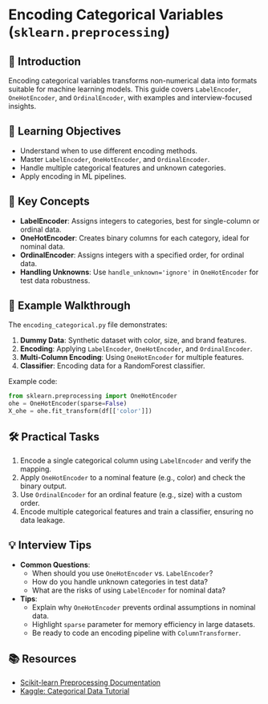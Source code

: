 # Encoding Categorical Variables (`sklearn.preprocessing`)

## 📖 Introduction
Encoding categorical variables transforms non-numerical data into formats suitable for machine learning models. This guide covers `LabelEncoder`, `OneHotEncoder`, and `OrdinalEncoder`, with examples and interview-focused insights.

## 🎯 Learning Objectives
- Understand when to use different encoding methods.
- Master `LabelEncoder`, `OneHotEncoder`, and `OrdinalEncoder`.
- Handle multiple categorical features and unknown categories.
- Apply encoding in ML pipelines.

## 🔑 Key Concepts
- **LabelEncoder**: Assigns integers to categories, best for single-column or ordinal data.
- **OneHotEncoder**: Creates binary columns for each category, ideal for nominal data.
- **OrdinalEncoder**: Assigns integers with a specified order, for ordinal data.
- **Handling Unknowns**: Use `handle_unknown='ignore'` in `OneHotEncoder` for test data robustness.

## 📝 Example Walkthrough
The `encoding_categorical.py` file demonstrates:
1. **Dummy Data**: Synthetic dataset with color, size, and brand features.
2. **Encoding**: Applying `LabelEncoder`, `OneHotEncoder`, and `OrdinalEncoder`.
3. **Multi-Column Encoding**: Using `OneHotEncoder` for multiple features.
4. **Classifier**: Encoding data for a RandomForest classifier.

Example code:
```python
from sklearn.preprocessing import OneHotEncoder
ohe = OneHotEncoder(sparse=False)
X_ohe = ohe.fit_transform(df[['color']])
```

## 🛠️ Practical Tasks
1. Encode a single categorical column using `LabelEncoder` and verify the mapping.
2. Apply `OneHotEncoder` to a nominal feature (e.g., color) and check the binary output.
3. Use `OrdinalEncoder` for an ordinal feature (e.g., size) with a custom order.
4. Encode multiple categorical features and train a classifier, ensuring no data leakage.

## 💡 Interview Tips
- **Common Questions**:
  - When should you use `OneHotEncoder` vs. `LabelEncoder`?
  - How do you handle unknown categories in test data?
  - What are the risks of using `LabelEncoder` for nominal data?
- **Tips**:
  - Explain why `OneHotEncoder` prevents ordinal assumptions in nominal data.
  - Highlight `sparse` parameter for memory efficiency in large datasets.
  - Be ready to code an encoding pipeline with `ColumnTransformer`.

## 📚 Resources
- [Scikit-learn Preprocessing Documentation](https://scikit-learn.org/stable/modules/preprocessing.html#preprocessing-categorical-features)
- [Kaggle: Categorical Data Tutorial](https://www.kaggle.com/learn/feature-engineering)